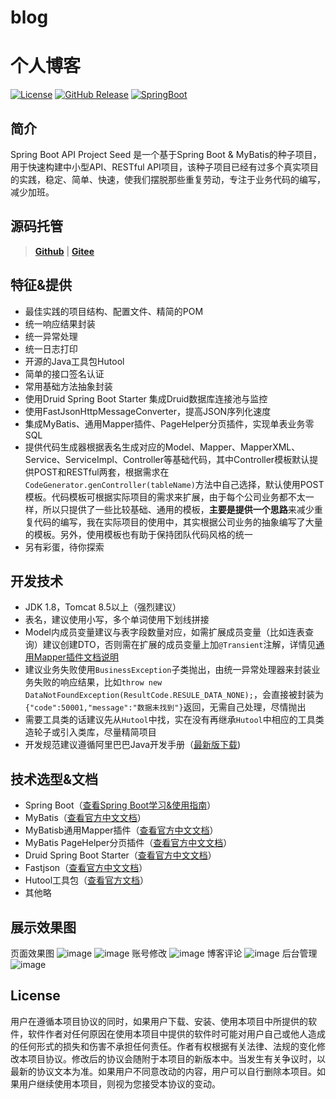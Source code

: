 
# blog
个人博客
=======
[![License](http://img.shields.io/:license-apache-blue.svg)](http://www.apache.org/licenses/LICENSE-2.0.html)
[![GitHub Release](https://img.shields.io/github/release/lerry903/spring-boot-api-project-seed.svg)](https://github.com/lerry903/spring-boot-api-project-seed/releases)
[![SpringBoot](https://img.shields.io/badge/SpringBoot-2.1.2.RELEASE-brightgreen.svg)](https://docs.spring.io/spring-boot/docs/2.1.2.RELEASE/reference/htmlsingle/)
## 简介
Spring Boot API Project Seed 是一个基于Spring Boot & MyBatis的种子项目，用于快速构建中小型API、RESTful API项目，该种子项目已经有过多个真实项目的实践，稳定、简单、快速，使我们摆脱那些重复劳动，专注于业务代码的编写，减少加班。

## 源码托管
> **[Github](https://github.com/lerry903/spring-boot-api-project-seed)** | **[Gitee](https://gitee.com/lerry903/spring-boot-api-project-seed)**

## 特征&提供
- 最佳实践的项目结构、配置文件、精简的POM
- 统一响应结果封装
- 统一异常处理
- 统一日志打印
- 开源的Java工具包Hutool
- 简单的接口签名认证
- 常用基础方法抽象封装
- 使用Druid Spring Boot Starter 集成Druid数据库连接池与监控
- 使用FastJsonHttpMessageConverter，提高JSON序列化速度
- 集成MyBatis、通用Mapper插件、PageHelper分页插件，实现单表业务零SQL
- 提供代码生成器根据表名生成对应的Model、Mapper、MapperXML、Service、ServiceImpl、Controller等基础代码，其中Controller模板默认提供POST和RESTful两套，根据需求在```CodeGenerator.genController(tableName)```方法中自己选择，默认使用POST模板。代码模板可根据实际项目的需求来扩展，由于每个公司业务都不太一样，所以只提供了一些比较基础、通用的模板，**主要是提供一个思路**来减少重复代码的编写，我在实际项目的使用中，其实根据公司业务的抽象编写了大量的模板。另外，使用模板也有助于保持团队代码风格的统一
- 另有彩蛋，待你探索
 
 
## 开发技术
- JDK 1.8，Tomcat 8.5以上（强烈建议）
- 表名，建议使用小写，多个单词使用下划线拼接
- Model内成员变量建议与表字段数量对应，如需扩展成员变量（比如连表查询）建议创建DTO，否则需在扩展的成员变量上加```@Transient```注解，详情见[通用Mapper插件文档说明](https://mapperhelper.github.io/docs/2.use/)
- 建议业务失败使用```BusinessException```子类抛出，由统一异常处理器来封装业务失败的响应结果，比如```throw new DataNotFoundException(ResultCode.RESULE_DATA_NONE);```，会直接被封装为```{"code":50001,"message":"数据未找到"}```返回，无需自己处理，尽情抛出
- 需要工具类的话建议先从```Hutool```中找，实在没有再继承```Hutool```中相应的工具类造轮子或引入类库，尽量精简项目
- 开发规范建议遵循阿里巴巴Java开发手册（[最新版下载](https://github.com/alibaba/p3c))
 
## 技术选型&文档
- Spring Boot（[查看Spring Boot学习&使用指南](https://blog.csdn.net/lsy0903/article/category/6413992)）
- MyBatis（[查看官方中文文档](http://www.mybatis.org/mybatis-3/zh/index.html)）
- MyBatisb通用Mapper插件（[查看官方中文文档](https://mapperhelper.github.io/docs/)）
- MyBatis PageHelper分页插件（[查看官方中文文档](https://pagehelper.github.io/)）
- Druid Spring Boot Starter（[查看官方中文文档](https://github.com/alibaba/druid/tree/master/druid-spring-boot-starter/)）
- Fastjson（[查看官方中文文档](https://github.com/Alibaba/fastjson/wiki/%E9%A6%96%E9%A1%B5)）
- Hutool工具包（[查看官方文档](https://hutool.cn/docs/)）
- 其他略

## 展示效果图
页面效果图
![image](https://user-images.githubusercontent.com/95741711/167565400-20482744-efa4-4214-8a23-788ec6dc5d4a.png)
![image](https://user-images.githubusercontent.com/95741711/167565548-0ad5b4cd-210d-47d7-a72d-0f492e9fff5c.png)
账号修改
![image](https://user-images.githubusercontent.com/95741711/167565711-11734afe-b81f-4ddd-9fec-c69e7b61abca.png)
博客评论
![image](https://user-images.githubusercontent.com/95741711/167565773-d6d4f9d4-f77f-4d0e-9496-86252841d041.png)
后台管理
![image](https://user-images.githubusercontent.com/95741711/167565903-b61c6fd5-a8cd-4053-b9ff-487cc5c02025.png)

## License

用户在遵循本项目协议的同时，如果用户下载、安装、使用本项目中所提供的软件，软件作者对任何原因在使用本项目中提供的软件时可能对用户自己或他人造成的任何形式的损失和伤害不承担任何责任。作者有权根据有关法律、法规的变化修改本项目协议。修改后的协议会随附于本项目的新版本中。当发生有关争议时，以最新的协议文本为准。如果用户不同意改动的内容，用户可以自行删除本项目。如果用户继续使用本项目，则视为您接受本协议的变动。


